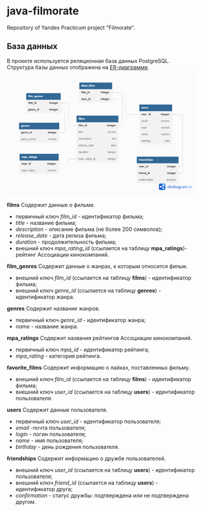 # java-filmorate
Repository of Yandex Practicum project "Filmorate".
## База данных
В проекте используется реляционная база данных PostgreSQL. Структура базы данных отображена на [ER-диаграмме](https://dbdiagram.io/d/644834716b3194705130348e).
![image](src/main/resources/ER-Diagram_v1.png)


**films**
Содержит данные о фильме.
- первичный ключ *film_id* - идентификатор фильма;
- *title* - название фильма;
- *description* - описание фильма (не более 200 символов);
- *release_date* - дата релиза фильма;
- *duration* - продолжительность фильма;
- внешний ключ *mpa_rating_id* (ссылается на таблицу **mpa_ratings**)- рейтинг Ассоциации кинокомпаний.

**film_genres**
Содержит данные о жанрах, к которым относится фильм.
- внешний ключ *film_id* (ссылается на таблицу **films**) - идентификатор фильма;
- внешний ключ *genre_id* (ссылается на таблицу **genres**) - идентификатор жанра.

**genres**
Содержит название жанров.
- первичный ключ *genre_id* - идентификатор жанра;
- *name* - название жанра.

**mpa_ratings**
Содержит названия рейтингов Ассоциации кинокомпаний.
- первичный ключ *mpa_id* - идентификатор рейтинга;
- *mpa_rating* - категория рейтинга.

**favorite_films**
Содержит информацию о лайках, поставленных фильму.
- внешний ключ *film_id* (ссылается на таблицу **films**) - идентификатор фильма;
- внешний ключ *user_id* (ссылается на таблицу **users**) - идентификатор пользователя.

**users**
Содержит данные пользователя.
- первичный ключ *user_id* - идентификатор пользователя;
- *email* -почта пользователя;
- *login* - логин пользователя;
- *name* - имя пользователя;
- *birthday* - день рождения пользователя.

**friendships**
Содержит информацию о дружбе пользователей.
- внешний ключ *user_id* (ссылается на таблицу **users**) - идентификатор пользователя;
- внешний ключ *friend_id* (ссылается на таблицу **users**) - идентификатор друга;
- *confirmation* - статус дружбы: подтверждена или не подтверждена другом.
